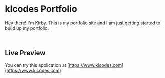 # klcodes Portfolio

Hey there! I'm Kirby. This is my portfolio site and I am just getting started to build up my portfolio.

<br>

## Live Preview

You can try this application at [https://www.klcodes.com](https://www.klcodes.com)
